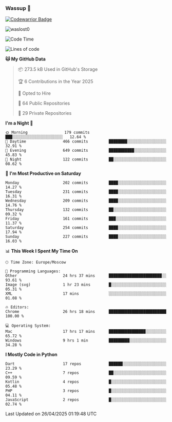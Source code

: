### Wassup 👋

[![Codewarrior Badge](https://www.codewars.com/users/waslost/badges/small)](https://www.codewars.com/users/waslost)

<p align="left"> <img src="https://komarev.com/ghpvc/?username=waslost0" alt="waslost0" /></p>

<!--START_SECTION:waka-->
![Code Time](http://img.shields.io/badge/Code%20Time-5%2C635%20hrs%2055%20mins-blue)

![Lines of code](https://img.shields.io/badge/From%20Hello%20World%20I%27ve%20Written-1.5%20million%20lines%20of%20code-blue)

**🐱 My GitHub Data** 

> 📦 273.5 kB Used in GitHub's Storage 
 > 
> 🏆 6 Contributions in the Year 2025
 > 
> 💼 Opted to Hire
 > 
> 📜 64 Public Repositories 
 > 
> 🔑 29 Private Repositories 
 > 
**I'm a Night 🦉** 

```text
🌞 Morning                179 commits         ███░░░░░░░░░░░░░░░░░░░░░░   12.64 % 
🌆 Daytime                466 commits         ████████░░░░░░░░░░░░░░░░░   32.91 % 
🌃 Evening                649 commits         ███████████░░░░░░░░░░░░░░   45.83 % 
🌙 Night                  122 commits         ██░░░░░░░░░░░░░░░░░░░░░░░   08.62 % 
```
📅 **I'm Most Productive on Saturday** 

```text
Monday                   202 commits         ████░░░░░░░░░░░░░░░░░░░░░   14.27 % 
Tuesday                  231 commits         ████░░░░░░░░░░░░░░░░░░░░░   16.31 % 
Wednesday                209 commits         ████░░░░░░░░░░░░░░░░░░░░░   14.76 % 
Thursday                 132 commits         ██░░░░░░░░░░░░░░░░░░░░░░░   09.32 % 
Friday                   161 commits         ███░░░░░░░░░░░░░░░░░░░░░░   11.37 % 
Saturday                 254 commits         ████░░░░░░░░░░░░░░░░░░░░░   17.94 % 
Sunday                   227 commits         ████░░░░░░░░░░░░░░░░░░░░░   16.03 % 
```


📊 **This Week I Spent My Time On** 

```text
🕑︎ Time Zone: Europe/Moscow

💬 Programming Languages: 
Other                    24 hrs 37 mins      ███████████████████████░░   93.61 % 
Image (svg)              1 hr 23 mins        █░░░░░░░░░░░░░░░░░░░░░░░░   05.31 % 
XML                      17 mins             ░░░░░░░░░░░░░░░░░░░░░░░░░   01.08 % 

🔥 Editors: 
Chrome                   26 hrs 18 mins      █████████████████████████   100.00 % 

💻 Operating System: 
Mac                      17 hrs 17 mins      ████████████████░░░░░░░░░   65.72 % 
Windows                  9 hrs 1 min         █████████░░░░░░░░░░░░░░░░   34.28 % 
```

**I Mostly Code in Python** 

```text
Dart                     17 repos            ██████░░░░░░░░░░░░░░░░░░░   23.29 % 
C++                      7 repos             ██░░░░░░░░░░░░░░░░░░░░░░░   09.59 % 
Kotlin                   4 repos             █░░░░░░░░░░░░░░░░░░░░░░░░   05.48 % 
PHP                      3 repos             █░░░░░░░░░░░░░░░░░░░░░░░░   04.11 % 
JavaScript               2 repos             █░░░░░░░░░░░░░░░░░░░░░░░░   02.74 % 
```




 Last Updated on 26/04/2025 01:19:48 UTC
<!--END_SECTION:waka-->

